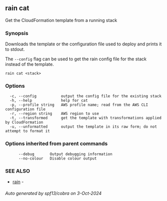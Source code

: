 ## rain cat

Get the CloudFormation template from a running stack

### Synopsis

Downloads the template or the configuration file used to deploy <stack> and prints it to stdout.

The  `--config` flag can be used to get the rain config file for the stack instead of the template.


```
rain cat <stack>
```

### Options

```
  -c, --config           output the config file for the existing stack
  -h, --help             help for cat
  -p, --profile string   AWS profile name; read from the AWS CLI configuration file
  -r, --region string    AWS region to use
  -t, --transformed      get the template with transformations applied by CloudFormation
  -u, --unformatted      output the template in its raw form; do not attempt to format it
```

### Options inherited from parent commands

```
      --debug       Output debugging information
      --no-colour   Disable colour output
```

### SEE ALSO

* [rain](index.md)	 - 

###### Auto generated by spf13/cobra on 3-Oct-2024
